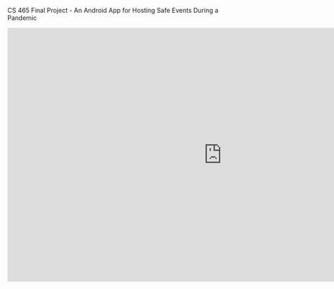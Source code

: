 CS 465 Final Project - An Android App for Hosting Safe Events During a Pandemic

<iframe src="https://docs.google.com/presentation/d/e/2PACX-1vRLRCyds58iTEcispzW8ERp5gLxoZVKFy3gRkQBcKJVWm0BDmUAeB6BZNfV0OBji0RvsZD-KhDn3x_P/embed?start=false&loop=false&delayms=3000" frameborder="0" width="960" height="569" allowfullscreen="true" mozallowfullscreen="true" webkitallowfullscreen="true"></iframe>
